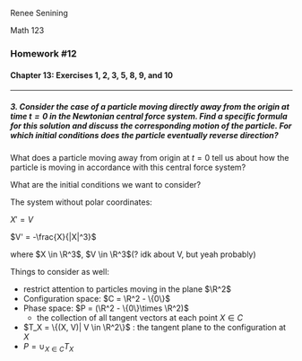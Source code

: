 Renee Senining

Math 123

### Homework #12

#### Chapter 13: Exercises 1, 2, 3, 5, 8, 9, and 10

---

##### 3. Consider the case of a particle moving directly away from the origin at time $t= 0$ in the Newtonian central force system. Find a specific formula for this solution and discuss the corresponding motion of the particle. For which initial conditions does the particle eventually reverse direction?

What does a particle moving away from origin at $t=0$ tell us about how the particle is moving in accordance with this central force system?

What are the initial conditions we want to consider?



The system without polar coordinates:

$X' = V$ 

$V' = -\frac{X}{|X|^3}$ 

where $X \in \R^3$, $V \in \R^3$(? idk about V, but yeah probably)

Things to consider as well:

* restrict attention to particles moving in the plane $\R^2$
* Configuration space: $C = \R^2 - \{0\}$ 
* Phase space: $P = (\R^2 - \{0\}\times \R^2)$ 
  * the collection of all tangent vectors at each point $X \in C$ 
* $T_X = \{(X, V)| V \in \R^2\}$ : the tangent plane to the configuration at $X$
* $P = \cup_{X \in C}T_X$ 